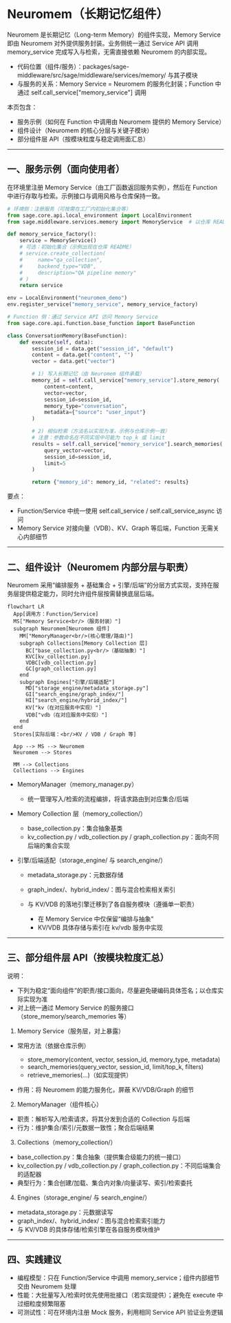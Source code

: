 # Neuromem（长期记忆组件）

Neuromem 是长期记忆（Long-term Memory）的组件实现，Memory Service 即由 Neuromem 对外提供服务封装。业务侧统一通过 Service API 调用 memory_service 完成写入与检索，无需直接依赖 Neuromem 的内部实现。

- 代码位置（组件/服务）：packages/sage-middleware/src/sage/middleware/services/memory/ 与其子模块
- 与服务的关系：Memory Service = Neuromem 的服务化封装；Function 中通过 self.call_service["memory_service"] 调用

本页包含：

- 服务示例（如何在 Function 中调用由 Neuromem 提供的 Memory Service）
- 组件设计（Neuromem 的核心分层与关键子模块）
- 部分组件层 API（按模块粒度与稳定调用面汇总）

---

## 一、服务示例（面向使用者）

在环境里注册 Memory Service（由工厂函数返回服务实例），然后在 Function 中进行存取与检索。示例接口与调用风格与仓库保持一致。

```python
# 环境侧：注册服务（可按需在工厂内初始化集合等）
from sage.core.api.local_environment import LocalEnvironment
from sage.middleware.services.memory import MemoryService  # 以仓库 README 示例为准

def memory_service_factory():
    service = MemoryService()
    # 可选：初始化集合（示例出现在仓库 README）
    # service.create_collection(
    #     name="qa_collection",
    #     backend_type="VDB",
    #     description="QA pipeline memory"
    # )
    return service

env = LocalEnvironment("neuromem_demo")
env.register_service("memory_service", memory_service_factory)
```

```python
# Function 侧：通过 Service API 访问 Memory Service
from sage.core.api.function.base_function import BaseFunction

class ConversationMemory(BaseFunction):
    def execute(self, data):
        session_id = data.get("session_id", "default")
        content = data.get("content", "")
        vector = data.get("vector")

        # 1) 写入长期记忆（由 Neuromem 组件承载）
        memory_id = self.call_service["memory_service"].store_memory(
            content=content,
            vector=vector,
            session_id=session_id,
            memory_type="conversation",
            metadata={"source": "user_input"}
        )

        # 2) 相似检索（方法名以实现为准，示例与仓库示例一致）
        # 注意：参数命名在不同实现中可能为 top_k 或 limit
        results = self.call_service["memory_service"].search_memories(
            query_vector=vector,
            session_id=session_id,
            limit=5
        )

        return {"memory_id": memory_id, "related": results}
```

要点：

- Function/Service 中统一使用 self.call_service / self.call_service_async 访问
- Memory Service 对接向量（VDB）、KV、Graph 等后端，Function 无需关心内部细节

---

## 二、组件设计（Neuromem 内部分层与职责）

Neuromem 采用“编排服务 + 基础集合 + 引擎/后端”的分层方式实现，支持在服务层提供稳定能力，同时允许组件层按需替换底层后端。

```mermaid
flowchart LR
  App[调用方：Function/Service]
  MS["Memory Service<br/>（服务封装）"]
  subgraph Neuromem[Neuromem 组件]
    MM["MemoryManager<br/>(核心管理/路由)"]
    subgraph Collections[Memory Collection 层]
      BC["base_collection.py<br/>（基础抽象）"]
      KVC[kv_collection.py]
      VDBC[vdb_collection.py]
      GC[graph_collection.py]
    end
    subgraph Engines["引擎/后端适配"]
      MD["storage_engine/metadata_storage.py"]
      GI["search_engine/graph_index/"]
      HI["search_engine/hybrid_index/"]
      KV["kv（在对应服务中实现）"]
      VDB["vdb（在对应服务中实现）"]
    end
  end
  Stores[实际后端：<br/>KV / VDB / Graph 等]

  App --> MS --> Neuromem
  Neuromem --> Stores

  MM --> Collections
  Collections --> Engines
```

- MemoryManager（memory_manager.py）
  
    - 统一管理写入/检索的流程编排，将请求路由到对应集合/后端

- Memory Collection 层（memory_collection/）

    - base_collection.py：集合抽象基类
    - kv_collection.py / vdb_collection.py / graph_collection.py：面向不同后端的集合实现

- 引擎/后端适配（storage_engine/ 与 search_engine/）
   
    - metadata_storage.py：元数据存储
    - graph_index/、hybrid_index/：图与混合检索相关索引
   
    - 与 KV/VDB 的落地引擎迁移到了各自服务模块（遵循单一职责）

        - 在 Memory Service 中仅保留“编排与抽象”
        - KV/VDB 具体存储与索引在 kv/vdb 服务中实现

---

## 三、部分组件层 API（按模块粒度汇总）

说明：

- 下列为稳定“面向组件”的职责/接口面向，尽量避免硬编码具体签名；以仓库实际实现为准
- 对上统一通过 Memory Service 的服务接口（store_memory/search_memories 等）

1) Memory Service（服务层，对上暴露）

- 常用方法（依据仓库示例）

    - store_memory(content, vector, session_id, memory_type, metadata)
    - search_memories(query_vector, session_id, limit/top_k, filters)
    - retrieve_memories(...)（如实现提供）

- 作用：将 Neuromem 的能力服务化，屏蔽 KV/VDB/Graph 的细节

2) MemoryManager（组件核心）

- 职责：解析写入/检索请求，将其分发到合适的 Collection 与后端
- 行为：维护集合/索引/元数据一致性；聚合后端结果

3) Collections（memory_collection/）

- base_collection.py：集合抽象（提供集合级能力的统一接口）
- kv_collection.py / vdb_collection.py / graph_collection.py：不同后端集合的适配器
- 典型行为：集合创建/加载、集合内对象/向量读写、索引/检索委托

4) Engines（storage_engine/ 与 search_engine/）

- metadata_storage.py：元数据读写
- graph_index/、hybrid_index/：图与混合检索索引能力
- 与 KV/VDB 的具体存储/检索引擎在各自服务模块维护

---

## 四、实践建议

- 编程模型：只在 Function/Service 中调用 memory_service；组件内部细节交由 Neuromem 处理
- 性能：大批量写入/检索时优先使用批接口（若实现提供）；避免在 execute 中过细粒度频繁阻塞
- 可测试性：可在环境内注册 Mock 服务，利用相同 Service API 验证业务逻辑